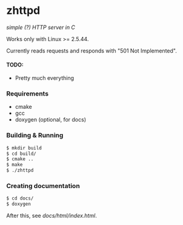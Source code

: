 # zhttpd
_simple (?) HTTP server in C_

Works only with Linux >= 2.5.44.

Currently reads requests and responds with "501 Not Implemented".

#### TODO:
* Pretty much everything

### Requirements
* cmake
* gcc
* doxygen (optional, for docs)

### Building & Running
```bash
$ mkdir build
$ cd build/
$ cmake ..
$ make
$ ./zhttpd
```

### Creating documentation
```bash
$ cd docs/
$ doxygen
```
After this, see _docs/html/index.html_.
